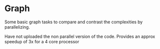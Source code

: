 # Graph
Some basic graph tasks to compare and contrast the complexities by parallelizing.

Have not uploaded the non parallel version of the code. Provides an approx speedup of 3x for a 4 core processor
